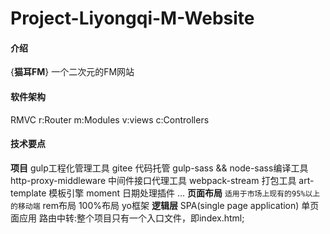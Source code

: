 # Project-Liyongqi-M-Website

#### 介绍
{**猫耳FM**}
一个二次元的FM网站

#### 软件架构
RMVC
    r:Router
    m:Modules
    v:views
    c:Controllers
#### 技术要点
**项目**
    gulp工程化管理工具
    gitee 代码托管
    gulp-sass && node-sass编译工具
    http-proxy-middleware 中间件接口代理工具
    webpack-stream 打包工具
    art-template 模板引擎
    moment 日期处理插件
    ...
**页面布局**
    `适用于市场上现有的95%以上的移动端`
    rem布局
    100%布局
    yo框架
**逻辑层**
    SPA(single page application) 单页面应用
    路由中转:整个项目只有一个入口文件，即index.html;



